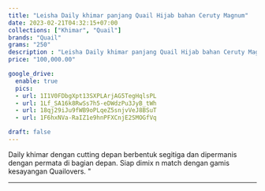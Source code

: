```yaml
---
title: "Leisha Daily khimar panjang Quail Hijab bahan Ceruty Magnum"
date: 2023-02-21T04:32:15+07:00
collections: ["Khimar", "Quail"]
brands: "Quail"
grams: "250"
description : "Leisha Daily khimar panjang Quail Hijab bahan Ceruty Magnum"
price: "100,000.00"

google_drive:
  enable: true
  pics:
  - url: 1I1V0FDbgXpt13SXPLArjAG5TegHqlsPL
  - url: 1Lf_SA16k8RwSs7h5-eDWdzPu3JyB_tWh
  - url: 18qj29iJu9fWB9oPLqeZ5snjvVeJ8BSuT
  - url: 1F6hxNVa-RaIZ1e9hnPFXCnjE2SMOGfVq

draft: false
---
```


Daily khimar dengan cutting depan berbentuk segitiga dan dipermanis dengan permata di bagian depan. Siap dimix n match dengan gamis kesayangan Quailovers.
"

-----------      
  
